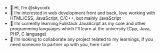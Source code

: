 - 👋 Hi, I’m @skycodx
- 👀 I’m interested in web development front and back, love working with HTML/CSS, JavaScript, C/C++, but mainly JavaScript
- 🌱 I’m currently learning Fullstack JavaScript as my core and other programming languages which I'll learn at the university (Cpp, Java, PHP, C language)
- 💞️ I’m looking to collaborate any project related to my learnings, If you need someone to partner up with you, here I am!

